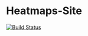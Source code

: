# Heatmaps-Site

[![Build Status](https://travis-ci.org/RyanMKrol/Heatmaps-Site.svg?branch=master)](https://travis-ci.org/RyanMKrol/Heatmaps-Site)
